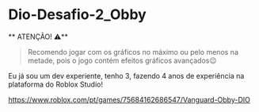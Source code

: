 # Dio-Desafio-2_Obby

** ATENÇÃO! ⚠️**

> Recomendo jogar com os gráficos no máximo ou pelo menos na metade, pois o jogo contém efeitos gráficos avançados😉

Eu já sou um dev experiente, tenho 3, fazendo 4 anos de experiência na plataforma do Roblox Studio!

https://www.roblox.com/pt/games/75684162686547/Vanguard-Obby-DIO
